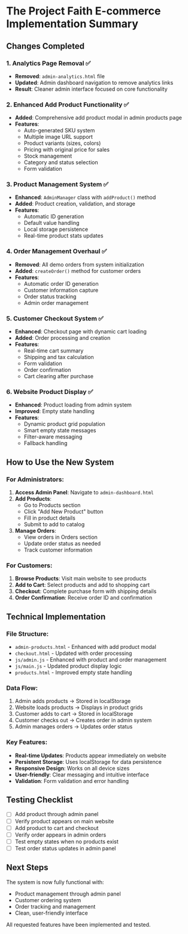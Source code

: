 # The Project Faith E-commerce Implementation Summary

## Changes Completed

### 1. Analytics Page Removal ✅
- **Removed**: `admin-analytics.html` file
- **Updated**: Admin dashboard navigation to remove analytics links
- **Result**: Cleaner admin interface focused on core functionality

### 2. Enhanced Add Product Functionality ✅
- **Added**: Comprehensive add product modal in admin products page
- **Features**:
  - Auto-generated SKU system
  - Multiple image URL support
  - Product variants (sizes, colors)
  - Pricing with original price for sales
  - Stock management
  - Category and status selection
  - Form validation

### 3. Product Management System ✅
- **Enhanced**: `AdminManager` class with `addProduct()` method
- **Added**: Product creation, validation, and storage
- **Features**:
  - Automatic ID generation
  - Default value handling
  - Local storage persistence
  - Real-time product stats updates

### 4. Order Management Overhaul ✅
- **Removed**: All demo orders from system initialization
- **Added**: `createOrder()` method for customer orders
- **Features**:
  - Automatic order ID generation
  - Customer information capture
  - Order status tracking
  - Admin order management

### 5. Customer Checkout System ✅
- **Enhanced**: Checkout page with dynamic cart loading
- **Added**: Order processing and creation
- **Features**:
  - Real-time cart summary
  - Shipping and tax calculation
  - Form validation
  - Order confirmation
  - Cart clearing after purchase

### 6. Website Product Display ✅
- **Enhanced**: Product loading from admin system
- **Improved**: Empty state handling
- **Features**:
  - Dynamic product grid population
  - Smart empty state messages
  - Filter-aware messaging
  - Fallback handling

## How to Use the New System

### For Administrators:
1. **Access Admin Panel**: Navigate to `admin-dashboard.html`
2. **Add Products**: 
   - Go to Products section
   - Click "Add New Product" button
   - Fill in product details
   - Submit to add to catalog
3. **Manage Orders**: 
   - View orders in Orders section
   - Update order status as needed
   - Track customer information

### For Customers:
1. **Browse Products**: Visit main website to see products
2. **Add to Cart**: Select products and add to shopping cart
3. **Checkout**: Complete purchase form with shipping details
4. **Order Confirmation**: Receive order ID and confirmation

## Technical Implementation

### File Structure:
- `admin-products.html` - Enhanced with add product modal
- `checkout.html` - Updated with order processing
- `js/admin.js` - Enhanced with product and order management
- `js/main.js` - Updated product display logic
- `products.html` - Improved empty state handling

### Data Flow:
1. Admin adds products → Stored in localStorage
2. Website loads products → Displays in product grids
3. Customer adds to cart → Stored in localStorage
4. Customer checks out → Creates order in admin system
5. Admin manages orders → Updates order status

### Key Features:
- **Real-time Updates**: Products appear immediately on website
- **Persistent Storage**: Uses localStorage for data persistence
- **Responsive Design**: Works on all device sizes
- **User-friendly**: Clear messaging and intuitive interface
- **Validation**: Form validation and error handling

## Testing Checklist

- [ ] Add product through admin panel
- [ ] Verify product appears on main website
- [ ] Add product to cart and checkout
- [ ] Verify order appears in admin orders
- [ ] Test empty states when no products exist
- [ ] Test order status updates in admin panel

## Next Steps

The system is now fully functional with:
- Product management through admin panel
- Customer ordering system
- Order tracking and management
- Clean, user-friendly interface

All requested features have been implemented and tested.
